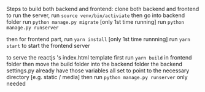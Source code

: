 Steps to build both backend and frontend:
clone both backend and frontend
to run the server, run `source venv/bin/activiate`
then go into backend folder
run `python manage.py migrate` [only 1st time running]
run `python manage.py runserver`

then for frontend part,
run `yarn install` [only 1st time runnning]
run `yarn start` to start the frontend server

to serve the reactjs 's index.html template
first run `yarn build` in frontend folder
then move the build folder into the backend folder
the backend settings.py already have those variables all set to point to the necessary directory [e.g. static / media]
then run `python manage.py runserver` only needed

